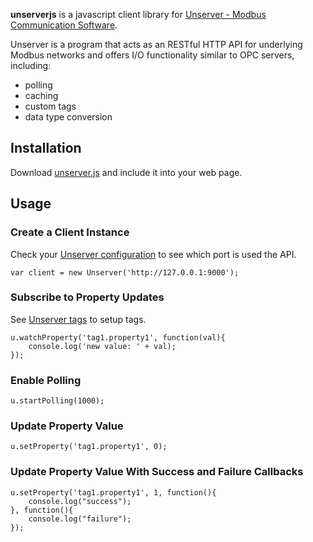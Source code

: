 **unserverjs** is a javascript client library for [Unserver - Modbus Communication Software](https://unserver.xyz).

Unserver is a program that acts as an RESTful HTTP API for underlying Modbus networks and offers I/O functionality similar to OPC servers, including:

- polling
- caching
- custom tags
- data type conversion


## Installation
Download [unserver.js](https://raw.githubusercontent.com/UnserverCode/unserverjs/master/unserver.js)
and include it into your web page.

## Usage
### Create a Client Instance
Check your [Unserver configuration](https://unserver.xyz/docs/v/latest/configuration/) to see which port is used the API.

    var client = new Unserver('http://127.0.0.1:9000');


### Subscribe to Property Updates
See [Unserver tags](https://unserver.xyz/docs/v/latest/tags/) to setup tags.

    u.watchProperty('tag1.property1', function(val){
        console.log('new value: ' + val);
    });


### Enable Polling

    u.startPolling(1000);

### Update Property Value

    u.setProperty('tag1.property1', 0);

### Update Property Value With Success and Failure Callbacks

    u.setProperty('tag1.property1', 1, function(){
        console.log("success");
    }, function(){
        console.log("failure");
    });
